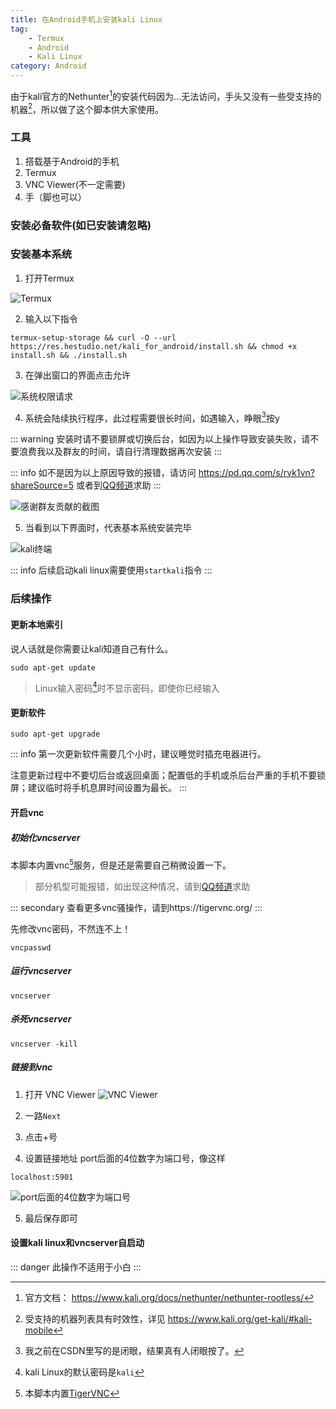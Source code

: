 ```yaml
---
title: 在Android手机上安装kali Linux
tag: 
    - Termux
    - Android
    - Kali Linux
category: Android
---
```


<InternalJumpCard text="" header="【重制版】在Android手机上安装kali Linux" link="/posts/install-kali-on-android-renew.html" buttontext="在这里查看最新版"  />

由于kali官方的Nethunter[^1]的安装代码因为...无法访问，手头又没有一些受支持的机器[^2]，所以做了这个脚本供大家使用。

[^1]: 官方文档： https://www.kali.org/docs/nethunter/nethunter-rootless/

[^2]: 受支持的机器列表具有时效性，详见 https://www.kali.org/get-kali/#kali-mobile

<!-- more -->

### 工具
1. 搭载基于Android的手机
2. Termux
3. VNC Viewer(不一定需要)
4. 手（脚也可以）

### 安装必备软件(如已安装请忽略)

<ExternalJumpCard header="Termux" buttontext="点我下载 Termux" link="https://res.hestudio.net/kali_for_android/Termux_0.118.0.apk" />
<ExternalJumpCard header="VNC Viewer" buttontext="点我下载 VNC Viewer" link="https://res.hestudio.net/kali_for_android/VNC_Viewer_3.7.1.44443.apk" />



### 安装基本系统
1. 打开Termux

![Termux](https://image.hestudio.net/img/2022/12/11/6395a11208dde.jpg)

2. 输入以下指令
```
termux-setup-storage && curl -O --url https://res.hestudio.net/kali_for_android/install.sh && chmod +x install.sh && ./install.sh
```
3. 在弹出窗口的界面点击允许

![系统权限请求](https://image.hestudio.net/img/2022/12/11/6395a11370b9d.jpg)

4. 系统会陆续执行程序，此过程需要很长时间，如遇输入，睁眼[^3]按y

::: warning 
安装时请不要锁屏或切换后台，如因为以上操作导致安装失败，请不要浪费我以及群友的时间，请自行清理数据再次安装
::: 

::: info 
如不是因为以上原因导致的报错，请访问 https://pd.qq.com/s/rvk1vn?shareSource=5 或者到[QQ频道](https://pd.qq.com/s/am85w6nbs)求助
::: 

![感谢群友贡献的截图](https://image.hestudio.net/img/2022/12/11/6395a115191d3.jpg)

[^3]: 我之前在CSDN里写的是闭眼，结果真有人闭眼按了。

5. 当看到以下界面时，代表基本系统安装完毕

![kali终端](https://image.hestudio.net/img/2022/12/11/6395a1175482f.jpg)

::: info 
后续启动kali linux需要使用`startkali`指令
::: 

### 后续操作
#### 更新本地索引
说人话就是你需要让kali知道自己有什么。
```
sudo apt-get update
```
> Linux输入密码[^4]时不显示密码，即使你已经输入

[^4]: kali Linux的默认密码是`kali`

#### 更新软件
```
sudo apt-get upgrade
```
::: info 
第一次更新软件需要几个小时，建议睡觉时插充电器进行。

注意更新过程中不要切后台或返回桌面；配置低的手机或杀后台严重的手机不要锁屏；建议临时将手机息屏时间设置为最长。
::: 

#### 开启vnc
##### 初始化vncserver
本脚本内置vnc[^5]服务，但是还是需要自己稍微设置一下。

> 部分机型可能报错，如出现这种情况，请到[QQ频道](https://pd.qq.com/s/am85w6nbs)求助

::: secondary 
查看更多vnc骚操作，请到https://tigervnc.org/
::: 

[^5]: 本脚本内置[TigerVNC](https://tigervnc.org/)

先修改vnc密码，不然连不上！
```
vncpasswd
```

##### 运行vncserver
```
vncserver
```

##### 杀死vncserver
```
vncserver -kill
```

##### 链接到vnc
1. 打开 VNC Viewer
![VNC Viewer](https://image.hestudio.net/img/2022/12/11/6395a119a4602.jpg)

2. 一路`Next`
3. 点击+号
4. 设置链接地址
port后面的4位数字为端口号，像这样
```
localhost:5901
```

![port后面的4位数字为端口号](https://image.hestudio.net/img/2022/12/11/6395a11b5c6c4.jpg)

5. 最后保存即可

#### 设置kali linux和vncserver自启动
::: danger 
此操作不适用于小白
::: 

<InternalJumpCard header="Linux设置自启动和显示文字" buttontext="去了解如何设置自启动" link="/posts/Setting-up-Linux-self-starting-and-displaying-text.html" />


